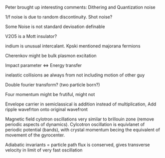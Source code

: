 Peter brought up interesting comments: Dithering and Quantization noise

1/f noise is due to random discontinuity. Shot noise?

Some Noise is not standard devioation definable

V2O5 is a Mott insulator?

indium is unusual intercalant. Kpski mentioned majorana fermions

Cherenkov might be bulk plasmon excitation

Impact parameter \<=\> Energy transfer

inelastic collisions ae always from not including motion of other guy

Double fourier transform? (two particle born?)

Four momentum might be frutiful, might not

Envelope carrier in semiclassical is addition instead of multiplication,
Add ripple wavefrton onto original wavefront

Magnetic field cylotron oscillations very similar to brillouin zone
(remove periodic aspects of dynamics). Cylcotron oscillation is
equivlanet of periodic potential (bands), with crystal momentum becing
the equivalent of movement of the gyrocenter.

Adiabatic invariants = particle path flux is conserved, gives transverse
velocity in limit of very fast oscillation
